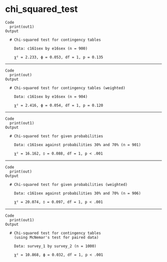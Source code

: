 # chi_squared_test

    Code
      print(out1)
    Output
      
      # Chi-squared test for contingency tables
      
        Data: c161sex by e16sex (n = 900)
      
        χ² = 2.233, ϕ = 0.053, df = 1, p = 0.135
      

---

    Code
      print(out)
    Output
      
      # Chi-squared test for contingency tables (weighted)
      
        Data: c161sex by e16sex (n = 904)
      
        χ² = 2.416, ϕ = 0.054, df = 1, p = 0.120
      

---

    Code
      print(out1)
    Output
      
      # Chi-squared test for given probabilities
      
        Data: c161sex against probabilities 30% and 70% (n = 901)
      
        χ² = 16.162, פ‎ = 0.088, df = 1, p < .001
      

---

    Code
      print(out)
    Output
      
      # Chi-squared test for given probabilities (weighted)
      
        Data: c161sex against probabilities 30% and 70% (n = 906)
      
        χ² = 20.074, פ‎ = 0.097, df = 1, p < .001
      

---

    Code
      print(out1)
    Output
      
      # Chi-squared test for contingency tables
        (using McNemar's test for paired data)
      
        Data: survey_1 by survey_2 (n = 1000)
      
        χ² = 10.868, ϕ = 0.032, df = 1, p < .001
      

